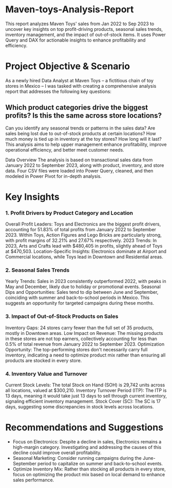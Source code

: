 # Maven-toys-Analysis-Report
This report analyzes Maven Toys' sales from Jan 2022 to Sep 2023 to uncover key insights on top profit-driving products, seasonal sales trends, inventory management, and the impact of out-of-stock items. It uses Power Query and DAX for actionable insights to enhance profitability and efficiency.

# Project Objective & Scenario
As a newly hired Data Analyst at Maven Toys – a fictitious chain of toy stores in Mexico – I was tasked with creating a comprehensive analysis report that addresses the following key questions:

## Which product categories drive the biggest profits? Is this the same across store locations?
Can you identify any seasonal trends or patterns in the sales data?
Are sales being lost due to out-of-stock products at certain locations?
How much money is tied up in inventory at the toy stores? How long will it last?
This analysis aims to help upper management enhance profitability, improve operational efficiency, and better meet customer needs.

Data Overview
The analysis is based on transactional sales data from January 2022 to September 2023, along with product, inventory, and store data. Four CSV files were loaded into Power Query, cleaned, and then modeled in Power Pivot for in-depth analysis.

# Key Insights
### 1. Profit Drivers by Product Category and Location
Overall Profit Leaders: Toys and Electronics are the biggest profit drivers, accounting for 51.83% of total profits from January 2022 to September 2023. Within Toys, Action Figures and Lego Bricks are particularly strong, with profit margins of 32.21% and 27.67% respectively.
2023 Trends: In 2023, Arts and Crafts lead with $480,405 in profits, slightly ahead of Toys at $470,503.
Location-Specific Insights: Electronics dominate at Airport and Commercial locations, while Toys lead in Downtown and Residential areas.

### 2. Seasonal Sales Trends
Yearly Trends: Sales in 2023 consistently outperformed 2022, with peaks in May and December, likely due to holiday or promotional events.
Seasonal Dips and Opportunities: Sales tend to dip between June and September, coinciding with summer and back-to-school periods in Mexico. This suggests an opportunity for targeted campaigns during these months.

### 3. Impact of Out-of-Stock Products on Sales
Inventory Gaps: 24 stores carry fewer than the full set of 35 products, mostly in Downtown areas.
Low Impact on Revenue: The missing products in these stores are not top earners, collectively accounting for less than 0.5% of total revenue from January 2022 to September 2023.
Optimization Opportunity: The top-performing stores don't necessarily carry full inventory, indicating a need to optimize product mix rather than ensuring all products are stocked in every store.

### 4. Inventory Value and Turnover
Current Stock Levels: The total Stock on Hand (SOH) is 29,742 units across all locations, valued at $300,210.
Inventory Turnover Period (ITP): The ITP is 13 days, meaning it would take just 13 days to sell through current inventory, signaling efficient inventory management.
Stock Cover (SC): The SC is 17 days, suggesting some discrepancies in stock levels across locations.

# Recommendations and Suggestions
- Focus on Electronics: Despite a decline in sales, Electronics remains a high-margin category. Investigating and addressing the causes of this decline could improve overall profitability.
- Seasonal Marketing: Consider running campaigns during the June-September period to capitalize on summer and back-to-school events.
- Optimize Inventory Mix: Rather than stocking all products in every store, focus on optimizing the product mix based on local demand to enhance sales performance.




